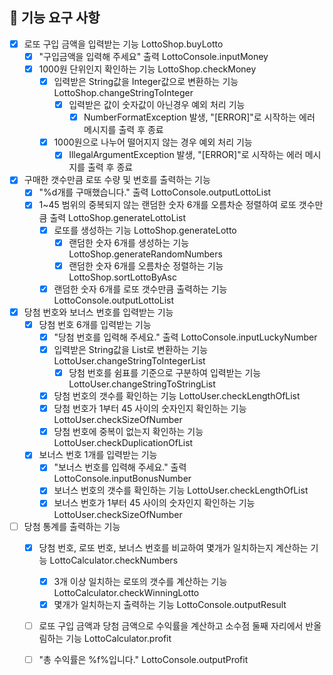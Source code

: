 ## 🚀 기능 요구 사항

- [x] 로또 구입 금액을 입력받는 기능 LottoShop.buyLotto
    - [x] "구입금액을 입력해 주세요" 출력 LottoConsole.inputMoney 
    - [x] 1000원 단위인지 확인하는 기능 LottoShop.checkMoney
        - [x] 입력받은 String값을 Integer값으로 변환하는 기능 LottoShop.changeStringToInteger
          - [x] 입력받은 값이 숫자값이 아닌경우 예외 처리 기능
            - [x] NumberFormatException 발생, "[ERROR]"로 시작하는 에러 메시지를 출력 후 종료
        - [x] 1000원으로 나누어 떨어지지 않는 경우 예외 처리 기능
            - [x] IllegalArgumentException 발생, "[ERROR]"로 시작하는 에러 메시지를 출력 후 종료
- [x] 구매한 갯수만큼 로또 수량 및 번호를 출력하는 기능 
    - [x] "%d개를 구매했습니다." 출력 LottoConsole.outputLottoList
    - [x] 1~45 범위의 중복되지 않는 랜덤한 숫자 6개를 오름차순 정렬하여 로또 갯수만큼 출력 LottoShop.generateLottoList
        - [x] 로또를 생성하는 기능 LottoShop.generateLotto
            - [x] 랜덤한 숫자 6개를 생성하는 기능 LottoShop.generateRandomNumbers
            - [x] 랜덤한 숫자 6개를 오름차순 정렬하는 기능 LottoShop.sortLottoByAsc
      - [x] 랜덤한 숫자 6개를 로또 갯수만큼 출력하는 기능 LottoConsole.outputLottoList
- [x] 당첨 번호와 보너스 번호를 입력받는 기능 
    - [x] 당첨 번호 6개를 입력받는 기능 
        - [x] "당첨 번호를 입력해 주세요." 출력 LottoConsole.inputLuckyNumber
        - [x] 입력받은 String값을 List<Integer>로 변환하는 기능 LottoUser.changeStringToIntegerList
            - [x] 당첨 번호를 쉼표를 기준으로 구분하여 입력받는 기능 LottoUser.changeStringToStringList
        - [x] 당첨 번호의 갯수를 확인하는 기능 LottoUser.checkLengthOfList
        - [x] 당첨 번호가 1부터 45 사이의 숫자인지 확인하는 기능 LottoUser.checkSizeOfNumber
        - [x] 당첨 번호에 중복이 없는지 확인하는 기능 LottoUser.checkDuplicationOfList
    - [x] 보너스 번호 1개를 입력받는 기능 
        - [x] "보너스 번호를 입력해 주세요." 출력 LottoConsole.inputBonusNumber
        - [x] 보너스 번호의 갯수를 확인하는 기능 LottoUser.checkLengthOfList
        - [x] 보너스 번호가 1부터 45 사이의 숫자인지 확인하는 기능 LottoUser.checkSizeOfNumber
- [ ] 당첨 통계를 출력하는 기능 
    - [x] 당첨 번호, 로또 번호, 보너스 번호를 비교하여 몇개가 일치하는지 계산하는 기능 LottoCalculator.checkNumbers
      - [x] 3개 이상 일치하는 로또의 갯수를 계산하는 기능 LottoCalculator.checkWinningLotto
      - [x] 몇개가 일치하는지 출력하는 기능 LottoConsole.outputResult 
    - [ ] 로또 구입 금액과 당첨 금액으로 수익률을 계산하고 소수점 둘째 자리에서 반올림하는 기능 LottoCalculator.profit
    - [ ] "총 수익률은 %f%입니다." LottoConsole.outputProfit
    
